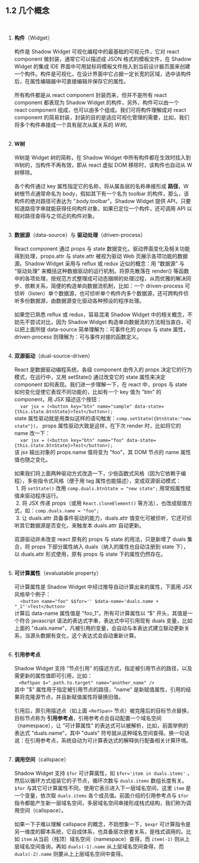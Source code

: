 1.2 几个概念
-----------------

&nbsp;

1. **构件**（Widget）    
&nbsp;   
构件是 Shadow Widget 可视化编程中的最基础的可视元件，它对 react component 做封装，通常它可以描述成 JSON 格式的模板文件，在 Shadow Widget 的集成 IDE 界面中可用鼠标将模板文件拖入到当前设计器页面来创建一个构件。构件是可视化，在设计界面中它占据一定长宽的区域，选中该构件后，在属性编辑器中可直接编辑并保存它的属性。   
&nbsp;   
所有构件都是从 react component 封装而来，但并不是所有 react component 都表现为 Shadow Widget 的构件，另外，构件可以由一个 react component 组成，也可以由多个组成。我们可将构件理解成对 react component 的简易封装，封装的目的是适应可视化管理的需要，比如，我们将多个构件串接成一个具有层次从属关系的 *W树*。   
&nbsp;

2. **W树**   
&nbsp;   
W树是 Widget 树的简称，在 Shadow Widget 中所有构件都在生效时挂入到 W树的，当构件不再有效，即从 react 虚拟 DOM 移除时，该构件也自动从 W 树移除。   
&nbsp;   
各个构件通过 key 属性指定它的名称，将从属各层的名称串接形成 **路径**，W 树根节点通常命名为 body，假如其下有一个名为 toolbar 的构件，那么，该构件的绝对路径可表达为 “.body.toolbar”。Shadow Widget 提供 API，只要知道路径字串就能获得任何构件对象，如果已定位一个构件，还可调用 API 以相对路径查得与之邻近的构件对象。   
&nbsp;

3. **数据源**（data-source）与 **驱动处理**（driven-process）   
&nbsp;   
React component 通过 props 与 state 数据变化，驱动界面变化及相关功能得到处理，props.attr 与 state.attr 被视为驱动 Web 页展示各项功能的数据源。Shadow Widget 采用与 reflux 或 redux 近似的概念：用 “数据源” 与 “驱动处理” 来概括这种数据驱动的运行机制。将原先散落在 render() 等函数中的各项处理，按规范方式整理成可动态捆绑的处理过程，从而优雅的解决同步、依赖关系，简便的构造单向数据流机制，比如：一个 driven-process 可侦听（listen）单个数据源，也可侦听单个构件内多个数据源，还可跨构件侦听多份数据源，由数据源变化驱动各种预设的程序处理。   
&nbsp;   
如果您已熟悉 reflux 或 redux，容易混淆 Shadow Widget 中的相关概念，不妨先不尝试对比，因为 Shadow Widget 构造单向数据流的方法相当直白，可以把上面所提 data-source 简单理解为：可事件化的 props 与 state 属性，driven-process 则理解为：可与事件对接的函数定义。  
&nbsp;

4. **双源驱动**（dual-source-driven）   
&nbsp;   
React 是数据驱动编程系统，各级 component 由传入的 props 决定它的行为模式，在运行中，又用 setState() 通过改变它的 state 属性来决定 component 如何表现。我们进一步理解一下，在 react 中，props 与 state 如何变化促使它表现不同功能的，比如有一个 key 值为 "btn" 的 component，用 JSX 描述这个按钮：   
&nbsp;&nbsp;&nbsp;&nbsp;`var jsx = (<button key="btn" name="sample" data-state={this.state.btnState}>Test</button>);`   
state 属性驱动就是用类似这样的语句触发：`comp.setState({btnState:"new state"})`，
props 属性驱动大致是这样，在下次 render 时，比如将它的 name 改一下：   
&nbsp;&nbsp;&nbsp;&nbsp;`var jsx = (<button key="btn" name="foo" data-state={this.state.btnState}>Test</button>);`   
该 jsx 输出对象的 props.name 值将变为 "foo"，其 DOM 节点的 name 属性值也随之变化。   
&nbsp;   
如果我们将上面两种驱动方式改造一下，少些函数式风格（因为它依赖于编程），多些指令式风格（便于用 tag 属性也能描述），变成双源驱动模式：   
&nbsp;1. 将 `setState()` 改用 `comp.duals.btnState = "new state";`  用常规属性赋值来驱动程序运行。   
&nbsp;2. 将 JSX 传递 props（或用 `React.cloneElement()` 等方法），也改成赋值方式，如：`comp.duals.name = "foo";`   
&nbsp;3. 让 duals.attr 具备事件驱动的能力，duals.attr 值变化可被侦听，它还可侦听其它数据源是否变化，来触发本 duals.attr 自动更新。   
&nbsp;   
双源驱动并未改变 react 原有的 props 与 state 的用法，只是新增了 duals 集合，将 props 下部分属性纳入 duals（纳入的属性也自动注册到 state 下），以 duals.attr 形式使用，原有 props 与 state 下的属性仍然存在。   
&nbsp;

5. **可计算属性**（evaluatable property）   
&nbsp;   
可计算属性是 Shadow Widget 中经过推导自动计算出来的属性，下面用 JSX 风格举个例子：   
&nbsp;&nbsp;&nbsp; `<button name="foo" $$for='' $data-name='duals.name + "_1"'>Test</button>`   
计算后 data-name 属性值是 "foo_1"。所有可计算属性以 “$” 开头，其值是一个符合 javascript 语法的表达式字串，表达式中可引用现有 duals 变量，比如上面的 "duals.name"，凡被引用的变量，会自动与本表达式建立联动更新关系，当源头数据有变化，这个表达式会自动重新计算。   
&nbsp;   

6. **引用参考点**   
&nbsp;   
Shadow Widget 支持 “节点引用” 的描述方式，指定被引用节点的路径，以及需更新的属性值即可引用，比如：   
&nbsp;&nbsp; `<RefSpan $=".path.to.target" name="another_name" />`   
其中 "$" 属性用于指定被引用节点的路径，"name" 是新赋值属性，引用的结果将克隆源节点，并且新赋值属性将替换旧值。   
&nbsp;   
引用后，原引用描述点（如上面 `<RefSpan>` 节点）被克隆后的目标节点替换，目标节点称为 **引用参考点**，引用参考点会自动配置一个域名空间（namespace），让 “可计算属性” 的表达式可以被解析，比如，前面举例的表达式 "duals.name"，其中 "duals" 符号就从这种域名空间查得。换一句话说：在引用参考点，系统自动为可计算表达式的解释执行配备相关计算环境。   
&nbsp;

7. **调用空间**（callspace）   
&nbsp;   
Shadow Widget 支持 `$for` 可计算属性，如 `$for='item in duals.items'` ，然后以循环方式组装它的子节点，循环次数与 `duals.items` 数组长度有关。`$for` 与其它可计算属性不同，使用它表示进入下一层域名空间，这里 `item` 是一个变量，依次取 `duals.items` 各个成员值。前面介绍的引用参考点与 `$for` 指令都能产生新一层域名空间，多层域名空间串接形成栈式结构，我们称为调用空间（callspace）。   
&nbsp;   
如果一下子难以理解 callspace 的概念，不妨想象一下，`$expr` 可计算指令是另一维度的脚本系统，它自成体系，也具备层次嵌套关系，是栈式调用的。比如 `item`  从当前（栈顶）域名空间（namespace）查得，而 `item(-1)` 则从上层域名空间查询，再如 `duals(-1).name` 从上层域名空间查得，而 `duals(-2).name` 则要从上上层域名空间中查得。

&nbsp;
